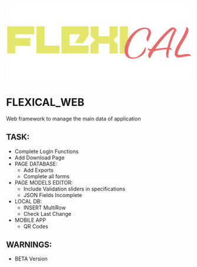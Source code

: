 <img src="./resources/LOGO2.svg">

# FLEXICAL_WEB
Web framework to manage the main data of application

## TASK:
- Complete LogIn Functions
- Add Download Page
- PAGE DATABASE:
    * Add Exports
    * Complete all forms
- PAGE MODELS EDITOR:
    * Include Validation sliders in specifications
    * JSON Fields Incomplete
- LOCAL DB:
    * INSERT MultiRow
    * Check Last Change
- MOBILE APP
    * QR Codes

## WARNINGS:
- BETA Version
